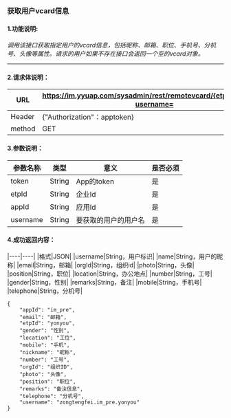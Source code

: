 ### 获取用户vcard信息

#### 1.功能说明:
*调用该接口获取指定用户的vcard信息，包括昵称、邮箱、职位、手机号、分机号、头像等属性。请求的用户如果不存在接口会返回一个空的vcard对象。*
***

#### 2.请求体说明：


|URL|https://im.yyuap.com/sysadmin/rest/remotevcard/{etpId}/{appId}?username=|
|----|----|
|Header|{"Authorization"：apptoken}|
|method|GET|


#### 3.参数说明：

|参数名称|类型|意义|是否必须|
|----|----|----|----|
|token|String|App的token|是|
|etpId|String|企业Id|是|
|appId|String|应用Id|是|
|username|String|要获取的用户的用户名|是|

#### 4.成功返回内容：

|----|----|
|格式|JSON|
|username|String，用户标识|
|name|String，用户的昵称|
|email|String，邮箱|
|orgId|String，组织id|
|photo|String，头像|
|position|String，职位|
|location|String，办公地点|
|number|String，工号|
|gender|String，性别|
|remarks|String，备注|
|mobile|String，手机号|
|telephone|String，分机号|


	{
    	"appId": "im_pre",
    	"email": "邮箱",
    	"etpId": "yonyou",
    	"gender": "性别",
    	"location": "工位",
    	"mobile": "手机",
    	"nickname": "昵称",
    	"number": "工号",
    	"orgId": "组织ID",
    	"photo": "头像",
    	"position": "职位",
    	"remarks": "备注信息",
    	"telephone": "分机号",
    	"username": "zongtengfei.im_pre.yonyou"
	}